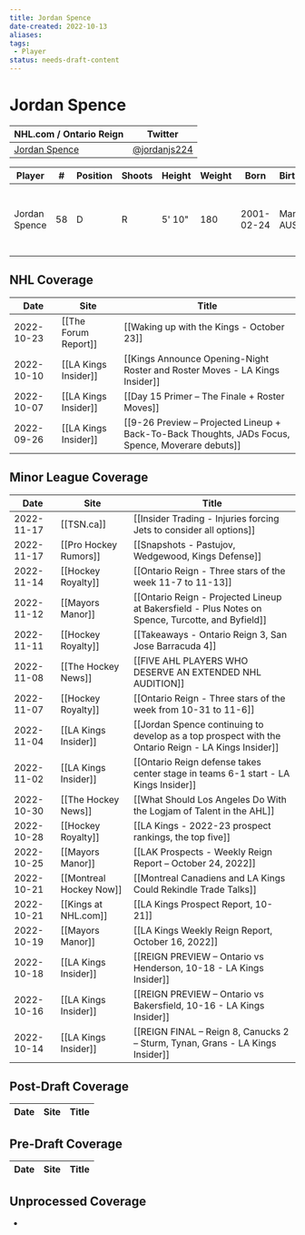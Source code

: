 ```yaml
---
title: Jordan Spence
date-created: 2022-10-13
aliases: 
tags:
 - Player
status: needs-draft-content
---
```


# Jordan Spence

NHL.com / Ontario Reign | Twitter
-|-
[Jordan Spence](https://www.nhl.com/player/jordan-spence-8481606) | [@jordanjs224](https://twitter.com/jordanjs224)

Player | \# | Position | Shoots | Height | Weight | Born | Birthplace | Draft 
-|-|-|-|-|-|-|-|-
Jordan Spence | 58 | D | R | 5' 10" | 180 | 2001-02-24 | Manly, AUS | -   2019 LAK, 4th rd, 2nd pk (95th overall)
 


## NHL  Coverage
| Date | Site | Title |
| ---- | ---- | ----- |
| 2022-10-23 | [[The Forum Report]] | [[Waking up with the Kings - October 23]]                                                                |
| 2022-10-10 | [[LA Kings Insider]] | [[Kings Announce Opening-Night Roster and Roster Moves - LA Kings Insider]]
| 2022-10-07 | [[LA Kings Insider]] | [[Day 15 Primer – The Finale + Roster Moves]]
| 2022-09-26 | [[LA Kings Insider]] | [[9-26 Preview – Projected Lineup + Back-To-Back Thoughts, JADs Focus, Spence, Moverare debuts]]



## Minor League Coverage
| Date       | Site                    | Title                                                                                               |
| ---------- | ----------------------- | --------------------------------------------------------------------------------------------------- |
| 2022-11-17 | [[TSN.ca]]              | [[Insider Trading - Injuries forcing Jets to consider all options]]                                 |
| 2022-11-17 | [[Pro Hockey Rumors]]   | [[Snapshots - Pastujov, Wedgewood, Kings Defense]]                                                  |
| 2022-11-14 | [[Hockey Royalty]]      | [[Ontario Reign - Three stars of the week 11-7 to 11-13]]                                           |
| 2022-11-12 | [[Mayors Manor]]        | [[Ontario Reign - Projected Lineup at Bakersfield - Plus Notes on Spence, Turcotte, and Byfield]]   |
| 2022-11-11 | [[Hockey Royalty]]      | [[Takeaways - Ontario Reign 3, San Jose Barracuda 4]]                                               |
| 2022-11-08 | [[The Hockey News]]     | [[FIVE AHL PLAYERS WHO DESERVE AN EXTENDED NHL AUDITION]]                                           |
| 2022-11-07 | [[Hockey Royalty]]      | [[Ontario Reign - Three stars of the week from 10-31 to 11-6]]                                      |
| 2022-11-04 | [[LA Kings Insider]]    | [[Jordan Spence continuing to develop as a top prospect with the Ontario Reign - LA Kings Insider]] |
| 2022-11-02 | [[LA Kings Insider]]    | [[Ontario Reign defense takes center stage in teams 6-1 start - LA Kings Insider]]                  |
| 2022-10-30 | [[The Hockey News]]     | [[What Should Los Angeles Do With the Logjam of Talent in the AHL]]                                 |
| 2022-10-28 | [[Hockey Royalty]]      | [[LA Kings - 2022-23 prospect rankings, the top five]]                                              |
| 2022-10-25 | [[Mayors Manor]]        | [[LAK Prospects - Weekly Reign Report – October 24, 2022]]                                          |
| 2022-10-21 | [[Montreal Hockey Now]] | [[Montreal Canadiens and LA Kings Could Rekindle Trade Talks]]                                      |
| 2022-10-21 | [[Kings at NHL.com]]    | [[LA Kings Prospect Report, 10-21]]                                                                 |
| 2022-10-19 | [[Mayors Manor]]        | [[LA Kings Weekly Reign Report, October 16, 2022]]                                                  |
| 2022-10-18 | [[LA Kings Insider]]    | [[REIGN PREVIEW – Ontario vs Henderson, 10-18 - LA Kings Insider]]                                  |
| 2022-10-16 | [[LA Kings Insider]]    | [[REIGN PREVIEW – Ontario vs Bakersfield, 10-16 - LA Kings Insider]]                                |
| 2022-10-14 | [[LA Kings Insider]]    | [[REIGN FINAL – Reign 8, Canucks 2 – Sturm, Tynan, Grans - LA Kings Insider]] |




## Post-Draft Coverage
Date | Site |  Title
---|---|---



## Pre-Draft Coverage
Date | Site |  Title
---|---|---


## Unprocessed Coverage
- 

